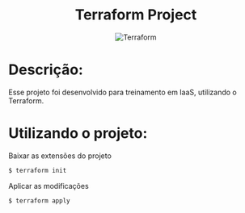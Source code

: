 <div align="center">  

<h1> Terraform Project </h1>

![Terraform](https://img.shields.io/badge/-Terraform-1e272e?style=for-the-badge&logo=Terraform)
</div>

# Descrição: 

Esse projeto foi desenvolvido para treinamento em IaaS, utilizando o Terraform.

# Utilizando o projeto:

Baixar as extensões do projeto
```sh
$ terraform init
```

Aplicar as modificações
```sh
$ terraform apply
```


